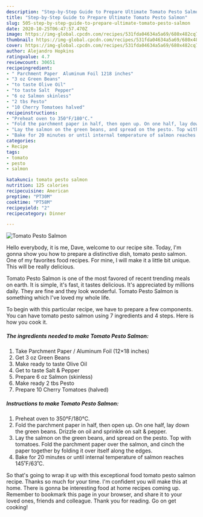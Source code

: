 ```yaml
---
description: "Step-by-Step Guide to Prepare Ultimate Tomato Pesto Salmon"
title: "Step-by-Step Guide to Prepare Ultimate Tomato Pesto Salmon"
slug: 505-step-by-step-guide-to-prepare-ultimate-tomato-pesto-salmon
date: 2020-10-25T06:47:57.470Z
image: https://img-global.cpcdn.com/recipes/531fda04634a5a69/680x482cq70/tomato-pesto-salmon-recipe-main-photo.jpg
thumbnail: https://img-global.cpcdn.com/recipes/531fda04634a5a69/680x482cq70/tomato-pesto-salmon-recipe-main-photo.jpg
cover: https://img-global.cpcdn.com/recipes/531fda04634a5a69/680x482cq70/tomato-pesto-salmon-recipe-main-photo.jpg
author: Alejandro Hopkins
ratingvalue: 4.7
reviewcount: 30651
recipeingredient:
- " Parchment Paper  Aluminum Foil 1218 inches"
- "3 oz Green Beans"
- "to taste Olive Oil"
- "to taste Salt  Pepper"
- "6 oz Salmon skinless"
- "2 tbs Pesto"
- "10 Cherry Tomatoes halved"
recipeinstructions:
- "Preheat oven to 350°F/180°C."
- "Fold the parchment paper in half, then open up. On one half, lay down the green beans. Drizzle on oil and sprinkle on salt &amp; pepper."
- "Lay the salmon on the green beans, and spread on the pesto. Top with tomatoes. Fold the parchment paper over the salmon, and cinch the paper together by folding it over itself along the edges."
- "Bake for 20 minutes or until internal temperature of salmon reaches 145˚F/63˚C."
categories:
- Recipe
tags:
- tomato
- pesto
- salmon

katakunci: tomato pesto salmon 
nutrition: 125 calories
recipecuisine: American
preptime: "PT30M"
cooktime: "PT58M"
recipeyield: "2"
recipecategory: Dinner

---
```



![Tomato Pesto Salmon](https://img-global.cpcdn.com/recipes/531fda04634a5a69/680x482cq70/tomato-pesto-salmon-recipe-main-photo.jpg)

Hello everybody, it is me, Dave, welcome to our recipe site. Today, I'm gonna show you how to prepare a distinctive dish, tomato pesto salmon. One of my favorites food recipes. For mine, I will make it a little bit unique. This will be really delicious.

Tomato Pesto Salmon is one of the most favored of recent trending meals on earth. It is simple, it's fast, it tastes delicious. It's appreciated by millions daily. They are fine and they look wonderful. Tomato Pesto Salmon is something which I've loved my whole life.




To begin with this particular recipe, we have to prepare a few components. You can have tomato pesto salmon using 7 ingredients and 4 steps. Here is how you cook it.

<!--inarticleads1-->

##### The ingredients needed to make Tomato Pesto Salmon:

1. Take  Parchment Paper / Aluminum Foil (12×18 inches)
1. Get 3 oz Green Beans
1. Make ready to taste Olive Oil
1. Get to taste Salt &amp; Pepper
1. Prepare 6 oz Salmon (skinless)
1. Make ready 2 tbs Pesto
1. Prepare 10 Cherry Tomatoes (halved)




<!--inarticleads2-->

##### Instructions to make Tomato Pesto Salmon:

1. Preheat oven to 350°F/180°C.
1. Fold the parchment paper in half, then open up. On one half, lay down the green beans. Drizzle on oil and sprinkle on salt &amp; pepper.
1. Lay the salmon on the green beans, and spread on the pesto. Top with tomatoes. Fold the parchment paper over the salmon, and cinch the paper together by folding it over itself along the edges.
1. Bake for 20 minutes or until internal temperature of salmon reaches 145˚F/63˚C.




So that's going to wrap it up with this exceptional food tomato pesto salmon recipe. Thanks so much for your time. I'm confident you will make this at home. There is gonna be interesting food at home recipes coming up. Remember to bookmark this page in your browser, and share it to your loved ones, friends and colleague. Thank you for reading. Go on get cooking!
